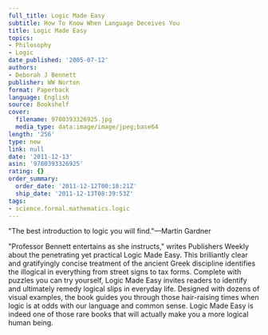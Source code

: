 ```yaml
---
full_title: Logic Made Easy
subtitle: How To Know When Language Deceives You
title: Logic Made Easy
topics:
- Philosophy
- Logic
date_published: '2005-07-12'
authors:
- Deborah J Bennett
publisher: WW Norton
format: Paperback
language: English
source: Bookshelf
cover:
  filename: 9780393326925.jpg
  media_type: data:image/image/jpeg;base64
length: '256'
type: new
link: null
date: '2011-12-13'
asin: '9780393326925'
rating: {}
order_summary:
  order_date: '2011-12-12T00:18:21Z'
  ship_date: '2011-12-13T08:39:53Z'
tags:
- science.formal.mathematics.logic
---
```

"The best introduction to logic you will find."—Martin Gardner

"Professor Bennett entertains as she instructs," writes Publishers Weekly about the penetrating yet practical Logic Made Easy. This brilliantly clear and gratifyingly concise treatment of the ancient Greek discipline identifies the illogical in everything from street signs to tax forms. Complete with puzzles you can try yourself, Logic Made Easy invites readers to identify and ultimately remedy logical slips in everyday life. Designed with dozens of visual examples, the book guides you through those hair-raising times when logic is at odds with our language and common sense. Logic Made Easy is indeed one of those rare books that will actually make you a more logical human being.
